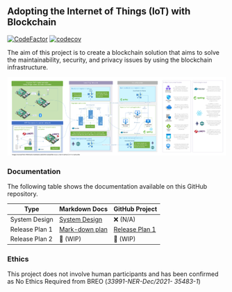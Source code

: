 ## Adopting the Internet of Things (IoT) with Blockchain

[![CodeFactor](https://www.codefactor.io/repository/github/hkoci/blockchainiot/badge/main?s=fd2e7bc2b7e54ccfb614ec9f000dd8d13e719d54)](https://www.codefactor.io/repository/github/hkoci/blockchainiot/overview/main) [![codecov](https://codecov.io/gh/hkoci/BlockchainIOT/branch/main/graph/badge.svg?token=KXV8UA2EVD)](https://codecov.io/gh/hkoci/BlockchainIOT)

The aim of this project is to create a blockchain solution that aims to solve the maintainability, security, and privacy issues by using the blockchain infrastructure.

![sysdesign](/docs/assets/SystemDesign/sysdesign.png)

### Documentation

The following table shows the documentation available on this GitHub repository.

| Type           | Markdown Docs                                           | GitHub Project                                               |
| -------------- | ------------------------------------------------------- | ------------------------------------------------------------ |
| System Design  | [System Design](docs/assets/SystemDesign/sysdesign.pdf) | ❌ (N/A)                                                      |
| Release Plan 1 | [Mark-down plan](docs/releasePlan1.md)                  | [Release Plan 1](https://github.com/hkoci/BlockchainIOT/projects/2) |
| Release Plan 2 | 🚧 (WIP)                                                 | 🚧 (WIP)                                                      |

### Ethics

This project does not involve human participants and has been confirmed as No Ethics Required from BREO (*33991-NER-Dec/2021- 35483-1*)
